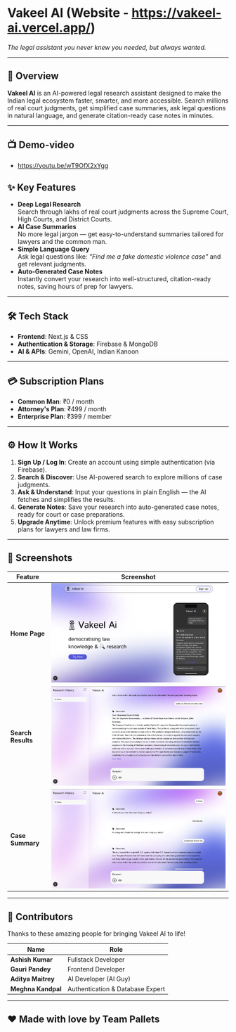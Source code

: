 # Vakeel AI  (Website - https://vakeel-ai.vercel.app/)

_The legal assistant you never knew you needed, but always wanted._

---

## 🚀 Overview  
**Vakeel AI** is an AI-powered legal research assistant designed to make the Indian legal ecosystem faster, smarter, and more accessible. Search millions of real court judgments, get simplified case summaries, ask legal questions in natural language, and generate citation-ready case notes in minutes.

---

## 📺 Demo-video 
  - https://youtu.be/wT9OfX2xYgg

## ✨ Key Features  
- **Deep Legal Research**  
  Search through lakhs of real court judgments across the Supreme Court, High Courts, and District Courts.  
- **AI Case Summaries**  
  No more legal jargon — get easy-to-understand summaries tailored for lawyers and the common man.  
- **Simple Language Query**  
  Ask legal questions like: _"Find me a fake domestic violence case"_ and get relevant judgments.  
- **Auto-Generated Case Notes**  
  Instantly convert your research into well-structured, citation-ready notes, saving hours of prep for lawyers.

---

## 🛠️ Tech Stack  
- **Frontend**: Next.js & CSS  
- **Authentication & Storage**: Firebase & MongoDB  
- **AI & APIs**: Gemini, OpenAI, Indian Kanoon  

---

## 💳 Subscription Plans  
- **Common Man**: ₹0 / month  
- **Attorney's Plan**: ₹499 / month  
- **Enterprise Plan**: ₹399 / member  

---

## ⚙️ How It Works
1. **Sign Up / Log In**: Create an account using simple authentication (via Firebase).  
2. **Search & Discover**: Use AI-powered search to explore millions of case judgments.  
3. **Ask & Understand**: Input your questions in plain English — the AI fetches and simplifies the results.  
4. **Generate Notes**: Save your research into auto-generated case notes, ready for court or case preparations.  
5. **Upgrade Anytime**: Unlock premium features with easy subscription plans for lawyers and law firms.

---

## 📸 Screenshots  

| Feature              | Screenshot                            |
|----------------------|----------------------------------------|
| **Home Page**        | ![Home Page](Assets/homepage.png)      |
| **Search Results**   | ![Search Results](Assets/search_results.png) |
| **Case Summary**     | ![Case Summary](Assets/case_summary.png) |

---

## 🤝 Contributors  
Thanks to these amazing people for bringing Vakeel AI to life!

| Name               | Role                          |
|--------------------|-------------------------------|
| **Ashish Kumar**    | Fullstack Developer           |
| **Gauri Pandey**    | Frontend Developer            |
| **Aditya Maitrey**  | AI Developer (AI Guy)          |
| **Meghna Kandpal**  | Authentication & Database Expert |

---

## ❤️ Made with love by Team Pallets  
